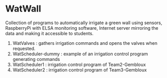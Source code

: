 # WatWall
Collection of programs to automatically irrigate a green wall using sensors, RaspberryPi with ELSA monitoring software, Internet server mirroring the data and making it accessible to students.
1. WatValves : gathers irrigation commands and opens the valves when requested.
2. WatScheduler-dummy : example of an irrigation control program generating commands
3. WatScheduler1 : irrigation control program of Team2-Gembloux
4. WatScheduler2 : irrigation control program of Team3-Gembloux

